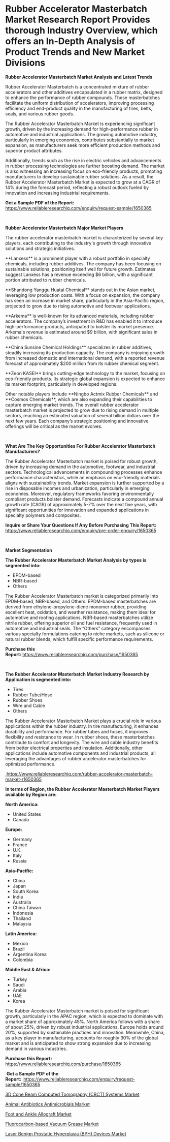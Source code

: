<p><h1>Rubber Accelerator Masterbatch Market Research Report Provides thorough Industry Overview, which offers an In-Depth Analysis of Product Trends and New Market Divisions</h1></p><p><strong>Rubber Accelerator Masterbatch Market Analysis and Latest Trends</strong></p>
<p><p>Rubber Accelerator Masterbatch is a concentrated mixture of rubber accelerators and other additives encapsulated in a rubber matrix, designed to enhance the performance of rubber compounds. These masterbatches facilitate the uniform distribution of accelerators, improving processing efficiency and end-product quality in the manufacturing of tires, belts, seals, and various rubber goods.</p><p>The Rubber Accelerator Masterbatch Market is experiencing significant growth, driven by the increasing demand for high-performance rubber in automotive and industrial applications. The growing automotive industry, particularly in emerging economies, contributes substantially to market expansion, as manufacturers seek more efficient production methods and superior product attributes. </p><p>Additionally, trends such as the rise in electric vehicles and advancements in rubber processing technologies are further boosting demand. The market is also witnessing an increasing focus on eco-friendly products, prompting manufacturers to develop sustainable rubber solutions. As a result, the Rubber Accelerator Masterbatch Market is expected to grow at a CAGR of 14% during the forecast period, reflecting a robust outlook fueled by innovation and increasing industrial requirements.</p></p>
<p><strong>Get a Sample PDF of the Report:&nbsp;</strong> <a href="https://www.reliableresearchiq.com/enquiry/request-sample/1650365?utm_campaign=1087&utm_medium=2&utm_source=Github&utm_content=ia&utm_term=23032025&utm_id=rubber-accelerator-masterbatch">https://www.reliableresearchiq.com/enquiry/request-sample/1650365</a></p>
<p>&nbsp;</p>
<p><strong>Rubber Accelerator Masterbatch Major Market Players</strong></p>
<p><p>The rubber accelerator masterbatch market is characterized by several key players, each contributing to the industry's growth through innovative solutions and strategic initiatives. </p><p>**Lanxess** is a prominent player with a robust portfolio in specialty chemicals, including rubber additives. The company has been focusing on sustainable solutions, positioning itself well for future growth. Estimates suggest Lanxess has a revenue exceeding $6 billion, with a significant portion attributed to rubber chemicals.</p><p>**Shandong Yanggu Huatai Chemical** stands out in the Asian market, leveraging low production costs. With a focus on expansion, the company has seen an increase in market share, particularly in the Asia-Pacific region, projected to grow due to rising automotive and footwear applications.</p><p>**Arkema** is well-known for its advanced materials, including rubber accelerators. The company’s investment in R&D has enabled it to introduce high-performance products, anticipated to bolster its market presence. Arkema's revenue is estimated around $9 billion, with significant sales in rubber chemicals.</p><p>**China Sunsine Chemical Holdings** specializes in rubber additives, steadily increasing its production capacity. The company is enjoying growth from increased domestic and international demand, with a reported revenue forecast of approximately $200 million from its rubber chemical segment.</p><p>**Zeon KASEI** brings cutting-edge technology to the market, focusing on eco-friendly products. Its strategic global expansion is expected to enhance its market footprint, particularly in developed regions.</p><p>Other notable players include **Ningbo Actmix Rubber Chemicals** and **Cosmos Chemicals**, which are also expanding their capabilities to capture emerging market trends. The overall rubber accelerator masterbatch market is projected to grow due to rising demand in multiple sectors, reaching an estimated valuation of several billion dollars over the next few years. Each company’s strategic positioning and innovative offerings will be critical as the market evolves.</p></p>
<p>&nbsp;</p>
<p><strong>What Are The Key Opportunities For Rubber Accelerator Masterbatch Manufacturers?</strong></p>
<p><p>The Rubber Accelerator Masterbatch market is poised for robust growth, driven by increasing demand in the automotive, footwear, and industrial sectors. Technological advancements in compounding processes enhance performance characteristics, while an emphasis on eco-friendly materials aligns with sustainability trends. Market expansion is further supported by a rise in disposable incomes and urbanization, particularly in emerging economies. Moreover, regulatory frameworks favoring environmentally compliant products bolster demand. Forecasts indicate a compound annual growth rate (CAGR) of approximately 5-7% over the next five years, with significant opportunities for innovation and expanded applications in specialty polymers and composites.</p></p>
<p><strong>Inquire or Share Your Questions If Any Before Purchasing This Report:</strong> <a href="https://www.reliableresearchiq.com/enquiry/pre-order-enquiry/1650365?utm_campaign=1087&utm_medium=2&utm_source=Github&utm_content=ia&utm_term=23032025&utm_id=rubber-accelerator-masterbatch">https://www.reliableresearchiq.com/enquiry/pre-order-enquiry/1650365</a></p>
<p>&nbsp;</p>
<p><strong>Market Segmentation</strong></p>
<p><strong>The Rubber Accelerator Masterbatch Market Analysis by types is segmented into:</strong></p>
<p><ul><li>EPDM-based</li><li>NBR-based</li><li>Others</li></ul></p>
<p><p>The Rubber Accelerator Masterbatch market is categorized primarily into EPDM-based, NBR-based, and Others. EPDM-based masterbatches are derived from ethylene-propylene-diene monomer rubber, providing excellent heat, oxidation, and weather resistance, making them ideal for automotive and roofing applications. NBR-based masterbatches utilize nitrile rubber, offering superior oil and fuel resistance, frequently used in automotive and industrial seals. The “Others” category encompasses various specialty formulations catering to niche markets, such as silicone or natural rubber blends, which fulfill specific performance requirements.</p></p>
<p><strong>Purchase this Report:&nbsp;</strong><a href="https://www.reliableresearchiq.com/purchase/1650365?utm_campaign=1087&utm_medium=2&utm_source=Github&utm_content=ia&utm_term=23032025&utm_id=rubber-accelerator-masterbatch">https://www.reliableresearchiq.com/purchase/1650365</a></p>
<p>&nbsp;</p>
<p><strong>The Rubber Accelerator Masterbatch Market Industry Research by Application is segmented into:</strong></p>
<p><ul><li>Tires</li><li>Rubber Tube/Hose</li><li>Rubber Shoes</li><li>Wire and Cable</li><li>Others</li></ul></p>
<p><p>The Rubber Accelerator Masterbatch Market plays a crucial role in various applications within the rubber industry. In tire manufacturing, it enhances durability and performance. For rubber tubes and hoses, it improves flexibility and resistance to wear. In rubber shoes, these masterbatches contribute to comfort and longevity. The wire and cable industry benefits from better electrical properties and insulation. Additionally, other applications include automotive components and industrial products, all leveraging the advantages of rubber accelerator masterbatches for optimized performance.</p></p>
<p><a href="https://www.reliableresearchiq.com/rubber-accelerator-masterbatch-market-r1650365?utm_campaign=1087&utm_medium=2&utm_source=Github&utm_content=ia&utm_term=23032025&utm_id=rubber-accelerator-masterbatch">&nbsp;https://www.reliableresearchiq.com/rubber-accelerator-masterbatch-market-r1650365</a></p>
<p><strong>In terms of Region, the Rubber Accelerator Masterbatch Market Players available by Region are:</strong></p>
<p>
    <p> <strong> North America: </strong>
        <ul>
            <li>United States</li>
            <li>Canada</li>
        </ul>
        </p> 
    <p> <strong> Europe: </strong>
        <ul>
            <li>Germany</li>
            <li>France</li>
            <li>U.K.</li>
            <li>Italy</li>
            <li>Russia</li>
        </ul>
        </p> 
    <p> <strong> Asia-Pacific: </strong>
        <ul>
            <li>China</li>
            <li>Japan</li>
            <li>South Korea</li>
            <li>India</li>
            <li>Australia</li>
            <li>China Taiwan</li>
            <li>Indonesia</li>
            <li>Thailand</li>
            <li>Malaysia</li>
        </ul>
        </p> 
    <p> <strong> Latin America: </strong>
        <ul>
            <li>Mexico</li>
            <li>Brazil</li>
            <li>Argentina Korea</li>
            <li>Colombia</li>
        </ul>
        </p> 
    <p> <strong> Middle East & Africa: </strong>
        <ul>
            <li>Turkey</li>
            <li>Saudi</li>
            <li>Arabia</li>
            <li>UAE</li>
            <li>Korea</li>
        </ul>
    </p>
    </p>
<p><p>The Rubber Accelerator Masterbatch market is poised for significant growth, particularly in the APAC region, which is expected to dominate with a market share of approximately 45%. North America follows with a share of about 25%, driven by robust industrial applications. Europe holds around 20%, supported by sustainable practices and innovation. Meanwhile, China, as a key player in manufacturing, accounts for roughly 30% of the global market and is anticipated to show strong expansion due to increasing demand in various industries.</p></p>
<p><strong>Purchase this Report: </strong><a href="https://www.reliableresearchiq.com/purchase/1650365?utm_campaign=1087&utm_medium=2&utm_source=Github&utm_content=ia&utm_term=23032025&utm_id=rubber-accelerator-masterbatch">https://www.reliableresearchiq.com/purchase/1650365</a></p>
<p>&nbsp;<strong>Get a Sample PDF of the Report:&nbsp;&nbsp;</strong><a href="https://www.reliableresearchiq.com/enquiry/request-sample/1650365?utm_campaign=1087&utm_medium=2&utm_source=Github&utm_content=ia&utm_term=23032025&utm_id=rubber-accelerator-masterbatch">https://www.reliableresearchiq.com/enquiry/request-sample/1650365</a></p>
<p><strong></strong></p>
<p><p><a href="https://github.com/linnuripat/Market-Research-Report-List-1/blob/main/3d-cone-beam-computed-tomography-cbct-systems-market.md?utm_campaign=1087&utm_medium=2&utm_source=Github&utm_content=ia&utm_term=23032025&utm_id=rubber-accelerator-masterbatch">3D Cone Beam Computed Tomography (CBCT) Systems Market</a></p><p><a href="https://github.com/borsiflorsfa/Market-Research-Report-List-1/blob/main/animal-antibiotics-antimicrobials-market.md?utm_campaign=1087&utm_medium=2&utm_source=Github&utm_content=ia&utm_term=23032025&utm_id=rubber-accelerator-masterbatch">Animal Antibiotics Antimicrobials Market</a></p><p><a href="https://github.com/ikokwuihepa/Market-Research-Report-List-1/blob/main/foot-and-ankle-allograft-market.md?utm_campaign=1087&utm_medium=2&utm_source=Github&utm_content=ia&utm_term=23032025&utm_id=rubber-accelerator-masterbatch">Foot and Ankle Allograft Market</a></p><p><a href="https://github.com/bibzmuiko/Market-Research-Report-List-1/blob/main/fluorocarbon-based-vacuum-grease-market.md?utm_campaign=1087&utm_medium=2&utm_source=Github&utm_content=ia&utm_term=23032025&utm_id=rubber-accelerator-masterbatch">Fluorocarbon-based Vacuum Grease Market</a></p><p><a href="https://github.com/larotnanonhx/Market-Research-Report-List-1/blob/main/laser-benign-prostatic-hyperplasia-bph-devices-market.md?utm_campaign=1087&utm_medium=2&utm_source=Github&utm_content=ia&utm_term=23032025&utm_id=rubber-accelerator-masterbatch">Laser Benign Prostatic Hyperplasia (BPH) Devices Market</a></p></p>